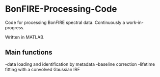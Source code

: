 # BonFIRE-Processing-Code
Code for processing BonFIRE spectral data. Continuously a work-in-progress.

Written in MATLAB.

## Main functions
-data loading and identification by metadata
-baseline correction
-lifetime fitting with a convolved Gaussian IRF
